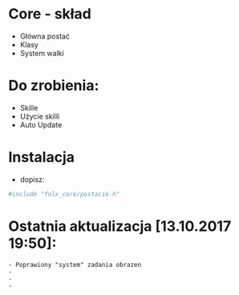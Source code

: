 # Core - skład


  - Główna postać
  - Klasy
  - System walki


# Do zrobienia:

  - Skille
  - Użycie skilli
  - Auto Update


# Instalacja
  - dopisz:
  
```sh
#include "folx_core/postacie.h"
```

# Ostatnia aktualizacja [13.10.2017 19:50]:

    - Poprawiony "system" zadania obrazen 
    -
    -
    -